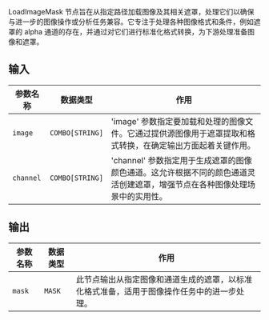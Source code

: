 LoadImageMask 节点旨在从指定路径加载图像及其相关遮罩，处理它们以确保与进一步的图像操作或分析任务兼容。它专注于处理各种图像格式和条件，例如遮罩的 alpha 通道的存在，并通过对它们进行标准化格式转换，为下游处理准备图像和遮罩。

## 输入

| 参数名称   | 数据类型 | 作用                                                         |
|------------|----------|--------------------------------------------------------------|
| `image`    | `COMBO[STRING]` | 'image' 参数指定要加载和处理的图像文件。它通过提供源图像用于遮罩提取和格式转换，在确定输出方面起着关键作用。 |
| `channel`  | `COMBO[STRING]` | 'channel' 参数指定用于生成遮罩的图像颜色通道。这允许根据不同的颜色通道灵活创建遮罩，增强节点在各种图像处理场景中的实用性。 |

## 输出

| 参数名称 | 数据类型 | 作用                                                         |
|----------|----------|--------------------------------------------------------------|
| `mask`   | `MASK`   | 此节点输出从指定图像和通道生成的遮罩，以标准化格式准备，适用于图像操作任务中的进一步处理。 |
